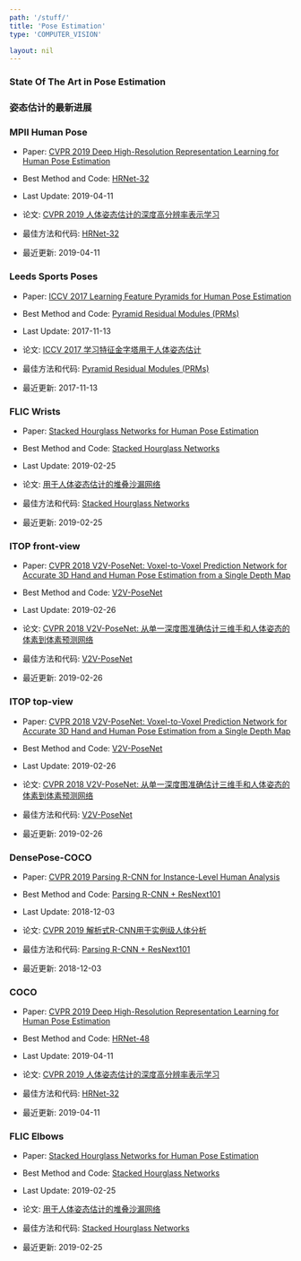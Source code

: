 ```yaml
---
path: '/stuff/'
title: 'Pose Estimation'
type: 'COMPUTER_VISION'

layout: nil
---
```


### State Of The Art in Pose Estimation  
### 姿态估计的最新进展  

### MPII Human Pose

* Paper: [CVPR 2019 Deep High-Resolution Representation Learning for Human Pose Estimation](https://arxiv.org/pdf/1902.09212v1.pdf)

* Best Method and Code: [HRNet-32](https://github.com/leoxiaobin/deep-high-resolution-net.pytorch)

* Last Update: 2019-04-11

* 论文: [CVPR 2019 人体姿态估计的深度高分辨率表示学习](https://arxiv.org/pdf/1902.09212v1.pdf)

* 最佳方法和代码: [HRNet-32](https://github.com/leoxiaobin/deep-high-resolution-net.pytorch)

* 最近更新: 2019-04-11

### Leeds Sports Poses

* Paper: [ICCV 2017 Learning Feature Pyramids for Human Pose Estimation](https://arxiv.org/pdf/1708.01101v1.pdf)

* Best Method and Code: [Pyramid Residual Modules (PRMs)](https://github.com/bearpaw/PyraNet)

* Last Update: 2017-11-13

* 论文: [ICCV 2017 学习特征金字塔用于人体姿态估计](https://arxiv.org/pdf/1708.01101v1.pdf)

* 最佳方法和代码: [Pyramid Residual Modules (PRMs)](https://github.com/bearpaw/PyraNet)

* 最近更新: 2017-11-13

### FLIC Wrists

* Paper: [Stacked Hourglass Networks for Human Pose Estimation](https://arxiv.org/pdf/1603.06937v2.pdf)

* Best Method and Code: [Stacked Hourglass Networks](https://github.com/bearpaw/pytorch-pose)

* Last Update: 2019-02-25

* 论文: [用于人体姿态估计的堆叠沙漏网络](https://arxiv.org/pdf/1603.06937v2.pdf)

* 最佳方法和代码: [Stacked Hourglass Networks](https://github.com/bearpaw/pytorch-pose)

* 最近更新: 2019-02-25

### ITOP front-view

* Paper: [CVPR 2018 V2V-PoseNet: Voxel-to-Voxel Prediction Network for Accurate 3D Hand and Human Pose Estimation from a Single Depth Map](https://arxiv.org/pdf/1711.07399v3.pdf)

* Best Method and Code: [V2V-PoseNet](https://github.com/mks0601/V2V-PoseNet_RELEASE)

* Last Update: 2019-02-26

* 论文: [CVPR 2018 V2V-PoseNet: 从单一深度图准确估计三维手和人体姿态的体素到体素预测网络](https://arxiv.org/pdf/1711.07399v3.pdf)

* 最佳方法和代码: [V2V-PoseNet](https://github.com/mks0601/V2V-PoseNet_RELEASE)

* 最近更新: 2019-02-26

### ITOP top-view

* Paper: [CVPR 2018 V2V-PoseNet: Voxel-to-Voxel Prediction Network for Accurate 3D Hand and Human Pose Estimation from a Single Depth Map](https://arxiv.org/pdf/1711.07399v3.pdf)

* Best Method and Code: [V2V-PoseNet](https://github.com/mks0601/V2V-PoseNet_RELEASE)

* Last Update: 2019-02-26

* 论文: [CVPR 2018 V2V-PoseNet: 从单一深度图准确估计三维手和人体姿态的体素到体素预测网络](https://arxiv.org/pdf/1711.07399v3.pdf)

* 最佳方法和代码: [V2V-PoseNet](https://github.com/mks0601/V2V-PoseNet_RELEASE)

* 最近更新: 2019-02-26

### DensePose-COCO

* Paper: [CVPR 2019 Parsing R-CNN for Instance-Level Human Analysis](https://arxiv.org/pdf/1811.12596v1.pdf)

* Best Method and Code: [Parsing R-CNN + ResNext101](https://github.com/soeaver/Parsing-R-CNN)

* Last Update: 2018-12-03

* 论文: [CVPR 2019 解析式R-CNN用于实例级人体分析](https://arxiv.org/pdf/1811.12596v1.pdf)

* 最佳方法和代码: [Parsing R-CNN + ResNext101](https://github.com/soeaver/Parsing-R-CNN)

* 最近更新: 2018-12-03

### COCO

* Paper: [CVPR 2019 Deep High-Resolution Representation Learning for Human Pose Estimation](https://arxiv.org/pdf/1902.09212v1.pdf)

* Best Method and Code: [HRNet-48](https://github.com/leoxiaobin/deep-high-resolution-net.pytorch)

* Last Update: 2019-04-11

* 论文: [CVPR 2019 人体姿态估计的深度高分辨率表示学习](https://arxiv.org/pdf/1902.09212v1.pdf)

* 最佳方法和代码: [HRNet-32](https://github.com/leoxiaobin/deep-high-resolution-net.pytorch)

* 最近更新: 2019-04-11

### FLIC Elbows

* Paper: [ Stacked Hourglass Networks for Human Pose Estimation](https://arxiv.org/pdf/1603.06937v2.pdf)

* Best Method and Code: [Stacked Hourglass Networks](https://github.com/bearpaw/pytorch-pose)

* Last Update: 2019-02-25

* 论文: [用于人体姿态估计的堆叠沙漏网络](https://arxiv.org/pdf/1603.06937v2.pdf)

* 最佳方法和代码: [Stacked Hourglass Networks](https://github.com/bearpaw/pytorch-pose)

* 最近更新: 2019-02-25

